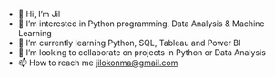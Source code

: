 - 👋 Hi, I’m Jil
- 👀 I’m interested in Python programming, Data Analysis & Machine Learning
- 🌱 I’m currently learning Python, SQL, Tableau and Power BI
- 💞️ I’m looking to collaborate on projects in Python or Data Analysis
- 📫 How to reach me jilokonma@gmail.com

<!---
CtrlJil/CtrlJil is a ✨ special ✨ repository because its `README.md` (this file) appears on your GitHub profile.
You can click the Preview link to take a look at your changes.
--->
